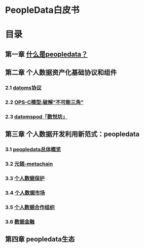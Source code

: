 # PeopleData白皮书

# 目录
## 第一章 [什么是peopledata？](Charter-01.md)
## 第二章 个人数据资产化基础协议和组件
### 2.1 [datoms协议](Charter-02.md)
### 2.2 [OPS-C模型:破解“不可能三角”](Charter-03.md)
### 2.3 [datomspod「数悦坊」](Charter-04.md)
## 第三章 个人数据开发利用新范式：peopledata
### 3.1 [peopledata总体概览](CH-3-Overview.md)
### 3.2 [元链-metachain](metachain.md)
### 3.3 [个人数据保护](geshubao.md)
### 3.4 [个人数据市场](pdmarket.md)
### 3.5 [个人数据合作组织](pdco.md)
### 3.6 [数据金融](datafin.md)
## 第四章 peopledata生态





